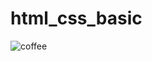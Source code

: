# html_css_basic
![coffee](https://github.com/Kudo3236/html_css_basic/assets/170110564/d59129fe-e4c1-49da-8722-6d9c341b0864)
